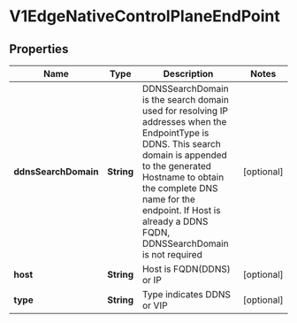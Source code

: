 # V1EdgeNativeControlPlaneEndPoint

## Properties
Name | Type | Description | Notes
------------ | ------------- | ------------- | -------------
**ddnsSearchDomain** | **String** | DDNSSearchDomain is the search domain used for resolving IP addresses when the EndpointType is DDNS. This search domain is appended to the generated Hostname to obtain the complete DNS name for the endpoint. If Host is already a DDNS FQDN, DDNSSearchDomain is not required |  [optional]
**host** | **String** | Host is FQDN(DDNS) or IP |  [optional]
**type** | **String** | Type indicates DDNS or VIP |  [optional]
